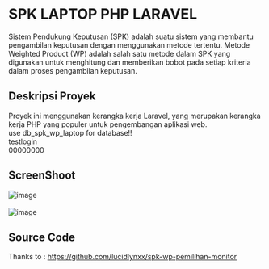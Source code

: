 # SPK LAPTOP PHP LARAVEL

Sistem Pendukung Keputusan (SPK) adalah suatu sistem yang membantu pengambilan keputusan dengan menggunakan metode tertentu. Metode Weighted Product (WP) adalah salah satu metode dalam SPK yang digunakan untuk menghitung dan memberikan bobot pada setiap kriteria dalam proses pengambilan keputusan.

## Deskripsi Proyek

Proyek ini menggunakan kerangka kerja Laravel, yang merupakan kerangka kerja PHP yang populer untuk pengembangan aplikasi web. <bR>
use db_spk_wp_laptop for database!!<br>
testlogin<br>
00000000<bR>


## ScreenShoot 
![image](https://github.com/Gowpur-GitHub/SPK-Pemilihan-Laptop-Berbasis-Laravel/assets/133848555/b699dbfb-39ce-4300-8804-1c3d17b45e26)
<br><br>
![image](https://github.com/Gowpur-GitHub/SPK-Pemilihan-Laptop-Berbasis-Laravel/assets/133848555/44f965f3-0e30-44cf-b780-2eda947df3f8)


## Source Code
Thanks to : https://github.com/lucidlynxx/spk-wp-pemilihan-monitor
